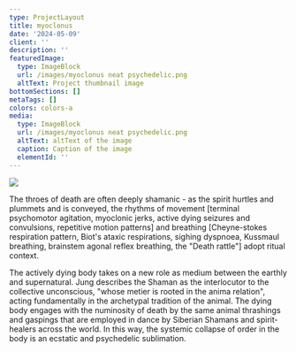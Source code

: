 ```yaml
---
type: ProjectLayout
title: myoclonus
date: '2024-05-09'
client: ''
description: ''
featuredImage:
  type: ImageBlock
  url: /images/myoclonus neat psychedelic.png
  altText: Project thumbnail image
bottomSections: []
metaTags: []
colors: colors-a
media:
  type: ImageBlock
  url: /images/myoclonus neat psychedelic.png
  altText: altText of the image
  caption: Caption of the image
  elementId: ''
---
```

![](/images/myoclonus%20neat%20pubeless.png)

The throes of death are often deeply shamanic - as the spirit hurtles and plummets and is conveyed, the rhythms of movement \[terminal psychomotor agitation, myoclonic jerks, active dying seizures and convulsions, repetitive motion patterns] and breathing \[Cheyne-stokes respiration pattern, Biot's ataxic respirations, sighing dyspnoea, Kussmaul breathing, brainstem agonal reflex breathing, the "Death rattle"] adopt ritual context.

The actively dying body takes on a new role as medium between the earthly and supernatural. Jung describes the Shaman as the interlocutor to the collective unconscious, "whose metier is rooted in the anima relation", acting fundamentally in the archetypal tradition of the animal. The dying body engages with the numinosity of death by the same animal thrashings and gaspings that are employed in dance by Siberian Shamans and spirit-healers across the world. In this way, the systemic collapse of order in the body is an ecstatic and psychedelic sublimation.
